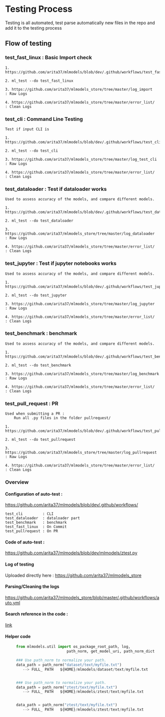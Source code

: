 # Testing Process

Testing is all automated, test parse automatically new files in the repo 
and add it to the testing process



## Flow of testing

### test_fast_linux : Basic Import check
    1. https://github.com/arita37/mlmodels/blob/dev/.github/workflows/test_fast_linux.yml
    
    2. ml_test --do test_fast_linux

    3. https://github.com/arita37/mlmodels_store/tree/master/log_import     : Raw Logs

    4. https://github.com/arita37/mlmodels_store/tree/master/error_list/      : Clean Logs


### test_cli : Command Line Testing
    Test if input CLI is 

    1. https://github.com/arita37/mlmodels/blob/dev/.github/workflows/test_cli.yml
    
    2. ml_test --do test_cli

    3. https://github.com/arita37/mlmodels_store/tree/master/log_test_cli     : Raw Logs

    4. https://github.com/arita37/mlmodels_store/tree/master/error_list/      : Clean Logs


### test_dataloader : Test if dataloader works
    Used to assess accuracy of the models, and compare different models.

    1. https://github.com/arita37/mlmodels/blob/dev/.github/workflows/test_dataloader.yml
    
    2. ml_test --do test_dataloader

    3. https://github.com/arita37/mlmodels_store/tree/master/log_dataloader     : Raw Logs

    4. https://github.com/arita37/mlmodels_store/tree/master/error_list/      : Clean Logs


### test_jupyter : Test if jupyter notebooks works
    Used to assess accuracy of the models, and compare different models.

    1. https://github.com/arita37/mlmodels/blob/dev/.github/workflows/test_jupyter.yml
    
    2. ml_test --do test_jupyter

    3. https://github.com/arita37/mlmodels_store/tree/master/log_jupyter     : Raw Logs

    4. https://github.com/arita37/mlmodels_store/tree/master/error_list/      : Clean Logs



### test_benchmark : benchmark
    Used to assess accuracy of the models, and compare different models.

    1. https://github.com/arita37/mlmodels/blob/dev/.github/workflows/test_benchmark.yml
    
    2. ml_test --do test_benchmark

    3. https://github.com/arita37/mlmodels_store/tree/master/log_benchmark     : Raw Logs

    4. https://github.com/arita37/mlmodels_store/tree/master/error_list/      : Clean Logs



### test_pull_request : PR 
    Used when submitting a PR :
        Run all .py files in the folder pullrequest/

    1. https://github.com/arita37/mlmodels/blob/dev/.github/workflows/test_pullrequest.yml
    
    2. ml_test --do test_pullrequest

    3. https://github.com/arita37/mlmodels_store/tree/master/log_pullrequest     : Raw Logs

    4. https://github.com/arita37/mlmodels_store/tree/master/error_list/      : Clean Logs






### Overview

#### Configuration of auto-test :
https://github.com/arita37/mlmodels/blob/dev/.github/workflows/

    test_cli         : CLI
    test_dataloader  : dataloader part
    test_benchmark   : benchmark
    test_fast_linux  : On Commit
    test_pullrequest : On PR


####  Code of auto-test :
https://github.com/arita37/mlmodels/blob/dev/mlmodels/ztest.py


#### Log of testing
Uploaded directly here :
https://github.com/arita37/mlmodels_store


#### Parsing/Cleaning the logs
https://github.com/arita37/mlmodels_store/blob/master/.github/workflows/auto.yml


#### Search reference in the code :
[link](https://github.com/search?q=pretrained+repo%3Aarita37%2Fmlmodels+path%3A%2Fmlmodels%2F+filename%3Amlmodels+filename%3Autil+filename%3Abenchmark+filename%3Aoptim+language%3APython+language%3APython&type=Code&ref=advsearch&l=Python&l=Python)



####  Helper code
```python
     from mlmodels.util import os_package_root_path, log, 
                            path_norm, get_model_uri, path_norm_dict

     ### Use path_norm to normalize your path.
     data_path = path_norm("dataset/text/myfile.txt")
        --> FULL_ PATH   ${HOME}/mlmodels/dataset/text/myfile.txt


     ### Use path_norm to normalize your path.
     data_path = path_norm("ztest/text/myfile.txt")
        --> FULL_ PATH   ${HOME}/mlmodels/ztest/text/myfile.txt


     data_path = path_norm("ztest/text/myfile.txt")
        --> FULL_ PATH   ${HOME}/mlmodels/ztest/text/myfile.txt
```





